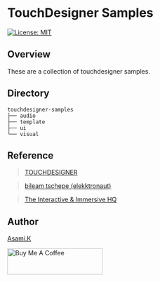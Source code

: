 # TouchDesigner Samples

[![License: MIT](https://img.shields.io/badge/License-MIT-yellow.svg)](https://opensource.org/licenses/MIT)

## Overview

These are a collection of touchdesigner samples.

<!-- ## Requirement -->

<!-- ## Usage -->

<!-- ## Features -->

## Directory

```
touchdesigner-samples
├── audio
├── template
├── ui
└── visual
```


## Reference

>[TOUCHDESIGNER](https://derivative.ca/)

>[bileam tschepe (elekktronaut)](https://www.youtube.com/@elekktronaut)

>[The Interactive & Immersive HQ](https://www.youtube.com/@TheInteractiveImmersiveHQ/playlists)


## Author

[Asami.K](https://asami.tokyo/)

<a href="https://www.buymeacoffee.com/asamiile" target="_blank"><img src="https://cdn.buymeacoffee.com/buttons/v2/default-yellow.png" alt="Buy Me A Coffee" style="height: 60px !important;width: 217px !important;" ></a>

